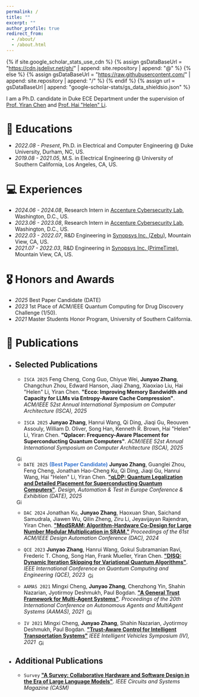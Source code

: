 ```yaml
---
permalink: /
title: ""
excerpt: ""
author_profile: true
redirect_from:
  - /about/
  - /about.html
---
```



{% if site.google_scholar_stats_use_cdn %}
{% assign gsDataBaseUrl = "https://cdn.jsdelivr.net/gh/" | append: site.repository | append: "@" %}
{% else %}
{% assign gsDataBaseUrl = "https://raw.githubusercontent.com/" | append: site.repository | append: "/" %}
{% endif %}
{% assign url = gsDataBaseUrl | append: "google-scholar-stats/gs_data_shieldsio.json" %}

<span class='anchor' id='about-me'></span>

I am a Ph.D. candidate in Duke ECE Department under the supervision of [Prof. Yiran Chen](https://ece.duke.edu/faculty/yiran-chen) and [Prof. Hai "Helen" Li](https://ece.duke.edu/people/hai-helen-li/).

# 📖 Educations
- *2022.08 - Present*, Ph.D. in Electrical and Computer Engineering @ Duke University, Durham, NC, US.
- *2019.08 - 2021.05*, M.S. in Electrical Engineering @ University of Southern California, Los Angeles, CA, US.
<!-- - *2015.08 - 2019.07*, B.E in Electrical and Electronic Engineering at University of Nottingham. -->


# 💻 Experiences
- *2024.06 - 2024.08*, Research Intern in [Accenture Cybersecurity Lab](https://www.accenture.com/us-en/services/cybersecurity?c=acn_glb_semcapabilitiesgoogle_14168015&n=psgs_0624&&&&&gad_source=1&gclid=CjwKCAiAk8G9BhA0EiwAOQxmfiBqXyE4Jk_NJWItuA6aJ2xL3bSB-0-sa0wfuH8nYl_ShVzQ7Sv1cBoCf7QQAvD_BwE&gclsrc=aw.ds), Washington, D.C., US.
- *2023.06 - 2023.08*, Research Intern in [Accenture Cybersecurity Lab](https://www.accenture.com/us-en/services/cybersecurity?c=acn_glb_semcapabilitiesgoogle_14168015&n=psgs_0624&&&&&gad_source=1&gclid=CjwKCAiAk8G9BhA0EiwAOQxmfiBqXyE4Jk_NJWItuA6aJ2xL3bSB-0-sa0wfuH8nYl_ShVzQ7Sv1cBoCf7QQAvD_BwE&gclsrc=aw.ds), Washington, D.C., US.
- *2022.03 - 2022.07*, R&D Engineering in [Synopsys Inc. (Zebu)](https://www.synopsys.com/verification/emulation-prototyping/emulation.html), Mountain View, CA, US.
- *2021.07 - 2022.03*, R&D Engineering in [Synopsys Inc. (PrimeTime)](https://www.synopsys.com/implementation-and-signoff/signoff/primetime.html), Mountain View, CA, US.

# 🎖 Honors and Awards
- *2025* Best Paper Candidate (DATE)
- *2023* 1st Place of ACM/IEEE Quantum Computing for Drug Discovery Challenge (1/50).
- *2021* Master Students Honor Program, University of Southern California.


# 📝 Publications
<!-- - ## Preprint
  - **[In Submission]** **Junyao Zhang**, Hanrui Wang, Qi Ding, Jiaqi Gu, Reouven Assouly, William D. Oliver, Song Han, Kenneth R. Brown, Hai "Helen" Li, Yiran Chen. **"Qplacer: Frequency-Aware Placement for Superconducting Quantum Computers"**. *arXiv:2401.17450*
   <a href="https://github.com/JJJayyyy/Qplacer" style="display: inline;">
       <img src="https://cdn.jsdelivr.net/gh/devicons/devicon/icons/github/github-original.svg"
            alt="GitHub"
            style="height: 1em; vertical-align: middle; margin-left: 4px;">
     </a> -->


- ## Selected Publications
  - ``ISCA 2025`` Feng Cheng, Cong Guo, Chiyue Wei, **Junyao Zhang**, Changchun Zhou, Edward Hanson, Jiaqi Zhang, Xiaoxiao Liu, Hai "Helen" Li, Yiran Chen. **"Ecco: Improving Memory Bandwidth and Capacity for LLMs via Entropy-Aware Cache Compression"**. *ACM/IEEE 52st Annual International Symposium on Computer Architecture (ISCA), 2025*


  - ``ISCA 2025`` **Junyao Zhang**, Hanrui Wang, Qi Ding, Jiaqi Gu, Reouven Assouly, William D. Oliver, Song Han, Kenneth R. Brown, Hai "Helen" Li, Yiran Chen. **"Qplacer: Frequency-Aware Placement for Superconducting Quantum Computers"**. *ACM/IEEE 52st Annual International Symposium on Computer Architecture (ISCA), 2025*
   <a href="https://github.com/JJJayyyy/Qplacer" style="display: inline;">
       <img src="https://cdn.jsdelivr.net/gh/devicons/devicon/icons/github/github-original.svg"
            alt="GitHub"
            style="height: 1em; vertical-align: middle; margin-left: 4px;">
     </a>


  - ``DATE 2025`` <span style="color: #3a77d1;">**(Best Paper Candidate)**</span> **Junyao Zhang**, Guanglei Zhou, Feng Cheng, Jonathan Hao-Cheng Ku, Qi Ding, Jiaqi Gu, Hanrui Wang, Hai "Helen" Li, Yiran Chen. [**"qLDP: Quantum Legalization and Detailed Placement for Superconducting Quantum Computers"**](https://arxiv.org/abs/2411.02447). *Design, Automation & Test in Europe Conference & Exhibition (DATE), 2025*
   <a href="https://github.com/JJJayyyy/Qplacer" style="display: inline;">
       <img src="https://cdn.jsdelivr.net/gh/devicons/devicon/icons/github/github-original.svg"
            alt="GitHub"
            style="height: 1em; vertical-align: middle; margin-left: 4px;">
     </a>


  - ``DAC 2024`` Jonathan Ku, **Junyao Zhang**, Haoxuan Shan, Saichand Samudrala, Jiawen Wu, Qilin Zheng, Ziru Li, Jeyavijayan Rajendran, Yiran Chen. [**"ModSRAM: Algorithm-Hardware Co-Design for Large Number Modular Multiplication in SRAM."**](https://dl.acm.org/doi/10.1145/3649329.3656496) *Proceedings of the 61st ACM/IEEE Design Automation Conference (DAC), 2024*


  - ``QCE 2023`` **Junyao Zhang**, Hanrui Wang, Gokul Subramanian Ravi, Frederic T. Chong, Song Han, Frank Mueller, Yiran Chen. [**"DISQ: Dynamic Iteration Skipping for Variational Quantum Algorithms"**](https://ieeexplore.ieee.org/document/10313742/). *IEEE International Conference on Quantum Computing and Engineering (QCE), 2023*
    <a href="https://github.com/JJJayyyy/DISQ" style="display: inline;">
    <img src="https://cdn.jsdelivr.net/gh/devicons/devicon/icons/github/github-original.svg"
    alt="GitHub"
    style="height: 1em; vertical-align: middle; margin-left: 4px;">
    </a>


  - ``AAMAS 2021`` Mingxi Cheng, **Junyao Zhang**, Chenzhong Yin, Shahin Nazarian, Jyotirmoy Deshmukh, Paul Bogdan. [**"A General Trust Framework for Multi-Agent Systems"**](https://dl.acm.org/doi/10.5555/3463952.3463996). *Proceedings of the 20th International Conference on Autonomous Agents and MultiAgent Systems (AAMAS), 2021*
    <a href="https://github.com/JJJayyyy/AIM_TRUST" style="display: inline;">
    <img src="https://cdn.jsdelivr.net/gh/devicons/devicon/icons/github/github-original.svg"
    alt="GitHub"
    style="height: 1em; vertical-align: middle; margin-left: 4px;">
    </a>


  - ``IV 2021`` Mingxi Cheng, **Junyao Zhang**, Shahin Nazarian, Jyotirmoy Deshmukh, Paul Bogdan. [**"Trust-Aware Control for Intelligent Transportation Systems"**](https://dl.acm.org/doi/abs/10.1109/IV48863.2021.9576045) *IEEE Intelligent Vehicles Symposium (IV), 2021*
    <a href="https://github.com/JJJayyyy/AIM_TRUST" style="display: inline;">
    <img src="https://cdn.jsdelivr.net/gh/devicons/devicon/icons/github/github-original.svg"
    alt="GitHub"
    style="height: 1em; vertical-align: middle; margin-left: 4px;">
    </a>


- ## Additional Publications
  - ``Survey`` [**"A Survey: Collaborative Hardware and Software Design in the Era of Large Language Models"**](https://ieeexplore.ieee.org/iel8/7384/10876813/10876858.pdf). *IEEE Circuits and Systems Magazine (CASM)*





<!--
<div class='paper-box'><div class='paper-box-image'><div><div class="badge">CVPR 2016</div><img src='images/500x300.png' alt="sym" width="100%"></div></div>
<div class='paper-box-text' markdown="1">

[Deep Residual Learning for Image Recognition](https://openaccess.thecvf.com/content_cvpr_2016/papers/He_Deep_Residual_Learning_CVPR_2016_paper.pdf)

**Kaiming He**, Xiangyu Zhang, Shaoqing Ren, Jian Sun

[**Project**](https://scholar.google.com/citations?view_op=view_citation&hl=zh-CN&user=DhtAFkwAAAAJ&citation_for_view=DhtAFkwAAAAJ:ALROH1vI_8AC) <strong><span class='show_paper_citations' data='DhtAFkwAAAAJ:ALROH1vI_8AC'></span></strong>
- Lorem ipsum dolor sit amet, consectetur adipiscing elit. Vivamus ornare aliquet ipsum, ac tempus justo dapibus sit amet.
</div>
</div> -->

<!-- # 🔥 News
- *2022.02*: &nbsp;🎉🎉 Lorem ipsum dolor sit amet, consectetur adipiscing elit. Vivamus ornare aliquet ipsum, ac tempus justo dapibus sit amet.
- *2022.02*: &nbsp;🎉🎉 Lorem ipsum dolor sit amet, consectetur adipiscing elit. Vivamus ornare aliquet ipsum, ac tempus justo dapibus sit amet.
 # 💬 Invited Talks
- *2021.06*, Lorem ipsum dolor sit amet, consectetur adipiscing elit. Vivamus ornare aliquet ipsum, ac tempus justo dapibus sit amet.
- *2021.03*, Lorem ipsum dolor sit amet, consectetur adipiscing elit. Vivamus ornare aliquet ipsum, ac tempus justo dapibus sit amet.  \| [\[video\]](https://github.com/) -->
